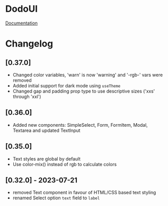 # DodoUI

[Documentation](https://madxnl.github.io/dodo-ui/)

# Changelog

## [0.37.0]

- Changed color variables, 'warn' is now 'warning' and '-rgb-' vars were removed
- Added initial support for dark mode using `useTheme`
- Changed gap and padding prop type to use descriptive sizes ('xxs' through 'xxl')

## [0.36.0]

- Added new components: SimpleSelect, Form, FormItem, Modal, Textarea and updated TextInput

## [0.35.0]

- Text styles are global by default
- Use color-mix() instead of rgb to calculate colors

## [0.32.0] - 2023-07-21

- removed Text component in favour of HTML/CSS based text styling
- renamed Select option `text` field to `label`
